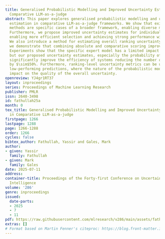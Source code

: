 ```yaml
---
title: Generalised Probabilistic Modelling and Improved Uncertainty Estimation in
  Comparative LLM-as-a-judge
abstract: This paper explores generalised probabilistic modelling and uncertainty
  estimation in comparative LLM-as-a-judge frameworks. We show that existing Product-of-Experts
  methods are specific cases of a broader framework, enabling diverse modelling options.
  Furthermore, we propose improved uncertainty estimates for individual comparisons,
  enabling more efficient selection and achieving strong performance with fewer evaluations.
  We also introduce a method for estimating overall ranking uncertainty. Finally,
  we demonstrate that combining absolute and comparative scoring improves performance.
  Experiments show that the specific expert model has a limited impact on final rankings
  but our proposed uncertainty estimates, especially the probability of reordering,
  significantly improve the efficiency of systems reducing the number of needed comparisons
  by $\sim$50%. Furthermore, ranking-level uncertainty metrics can be used to identify
  low-performing predictions, where the nature of the probabilistic model has a notable
  impact on the quality of the overall uncertainty.
openreview: YJ4gr1RT37
layout: inproceedings
series: Proceedings of Machine Learning Research
publisher: PMLR
issn: 2640-3498
id: fathullah25a
month: 0
tex_title: Generalised Probabilistic Modelling and Improved Uncertainty Estimation
  in Comparative LLM-as-a-judge
firstpage: 1266
lastpage: 1288
page: 1266-1288
order: 1266
cycles: false
bibtex_author: Fathullah, Yassir and Gales, Mark
author:
- given: Yassir
  family: Fathullah
- given: Mark
  family: Gales
date: 2025-07-11
address:
container-title: Proceedings of the Forty-first Conference on Uncertainty in Artificial
  Intelligence
volume: '286'
genre: inproceedings
issued:
  date-parts:
  - 2025
  - 7
  - 11
pdf: https://raw.githubusercontent.com/mlresearch/v286/main/assets/fathullah25a/fathullah25a.pdf
extras: []
# Format based on Martin Fenner's citeproc: https://blog.front-matter.io/posts/citeproc-yaml-for-bibliographies/
---
```

